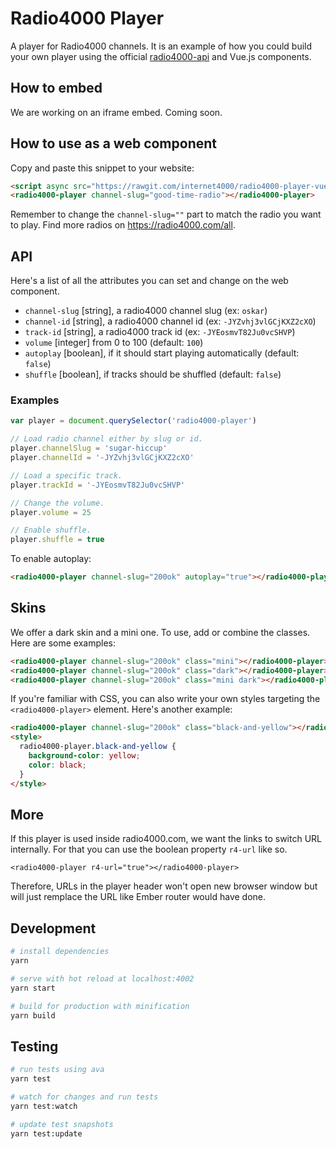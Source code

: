 # Radio4000 Player

A player for Radio4000 channels. It is an example of how you could build your own player using the official [radio4000-api](https://github.com/internet4000/radio4000-api) and Vue.js components.

## How to embed

We are working on an iframe embed. Coming soon.

## How to use as a web component

Copy and paste this snippet to your website:

```html
<script async src="https://rawgit.com/internet4000/radio4000-player-vue/master/dist/radio4000-player.min.js"></script>
<radio4000-player channel-slug="good-time-radio"></radio4000-player>
```

Remember to change the `channel-slug=""` part to match the radio you want to play. Find more radios on https://radio4000.com/all.

## API

Here's a list of all the attributes you can set and change on the web component.

- `channel-slug` [string], a radio4000 channel slug (ex: `oskar`)
- `channel-id` [string], a radio4000 channel id (ex: `-JYZvhj3vlGCjKXZ2cXO`)
- `track-id` [string], a radio4000 track id (ex: `-JYEosmvT82Ju0vcSHVP`)
- `volume` [integer] from 0 to 100 (default: `100`)
- `autoplay` [boolean], if it should start playing automatically (default: `false`)
- `shuffle` [boolean], if tracks should be shuffled (default: `false`)

### Examples

```js
var player = document.querySelector('radio4000-player')

// Load radio channel either by slug or id.
player.channelSlug = 'sugar-hiccup'
player.channelId = '-JYZvhj3vlGCjKXZ2cXO'

// Load a specific track.
player.trackId = '-JYEosmvT82Ju0vcSHVP'

// Change the volume.
player.volume = 25

// Enable shuffle.
player.shuffle = true
```

To enable autoplay:

```html
<radio4000-player channel-slug="200ok" autoplay="true"></radio4000-player>
```

## Skins

We offer a dark skin and a mini one. To use, add or combine the classes. Here are some examples:

```html
<radio4000-player channel-slug="200ok" class="mini"></radio4000-player>
<radio4000-player channel-slug="200ok" class="dark"></radio4000-player>
<radio4000-player channel-slug="200ok" class="mini dark"></radio4000-player>
```

If you're familiar with CSS, you can also write your own styles targeting the `<radio4000-player>` element. Here's another example:

```html
<radio4000-player channel-slug="200ok" class="black-and-yellow"></radio4000-player>
<style>
  radio4000-player.black-and-yellow {
    background-color: yellow;
    color: black;
  }
</style>
```

## More

If this player is used inside radio4000.com, we want the links to switch URL internally.
For that you can use the boolean property `r4-url` like so.
```
<radio4000-player r4-url="true"></radio4000-player>
```
Therefore, URLs in the player header won't open new browser window but will just remplace the URL like Ember router would have done.

## Development

``` bash
# install dependencies
yarn

# serve with hot reload at localhost:4002
yarn start

# build for production with minification
yarn build
```

## Testing

```bash
# run tests using ava
yarn test

# watch for changes and run tests
yarn test:watch

# update test snapshots
yarn test:update
```
